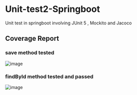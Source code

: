 # Unit-test2-Springboot
Unit test in springboot involving JUnit 5 , Mockito and Jacoco

##  Coverage Report 
###  save method  tested  
![image](https://github.com/MartinCantillo/Unit-test-Springboot/assets/99986308/78da6360-f9c6-459c-811a-226418a7ebbf)
###  findById method tested and passed 
![image](https://github.com/MartinCantillo/Unit-test2-Springboot/assets/99986308/7a5834e9-ec4d-4905-9ba2-66f49b66c684)

